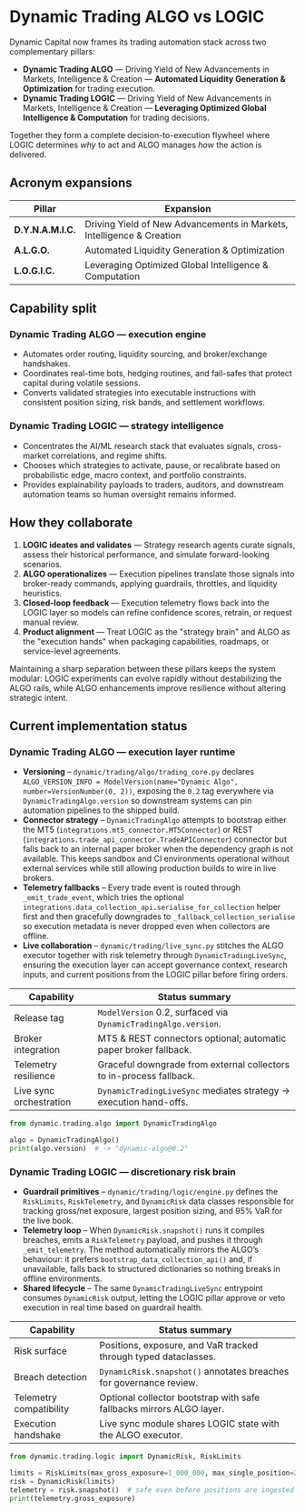 # Dynamic Trading ALGO vs LOGIC

Dynamic Capital now frames its trading automation stack across two complementary
pillars:

- **Dynamic Trading ALGO** — Driving Yield of New Advancements in Markets,
  Intelligence & Creation — **Automated Liquidity Generation & Optimization**
  for trading execution.
- **Dynamic Trading LOGIC** — Driving Yield of New Advancements in Markets,
  Intelligence & Creation — **Leveraging Optimized Global Intelligence &
  Computation** for trading decisions.

Together they form a complete decision-to-execution flywheel where LOGIC
determines _why_ to act and ALGO manages _how_ the action is delivered.

## Acronym expansions

| Pillar             | Expansion                                                             |
| ------------------ | --------------------------------------------------------------------- |
| **D.Y.N.A.M.I.C.** | Driving Yield of New Advancements in Markets, Intelligence & Creation |
| **A.L.G.O.**       | Automated Liquidity Generation & Optimization                         |
| **L.O.G.I.C.**     | Leveraging Optimized Global Intelligence & Computation                |

## Capability split

### Dynamic Trading ALGO — execution engine

- Automates order routing, liquidity sourcing, and broker/exchange handshakes.
- Coordinates real-time bots, hedging routines, and fail-safes that protect
  capital during volatile sessions.
- Converts validated strategies into executable instructions with consistent
  position sizing, risk bands, and settlement workflows.

### Dynamic Trading LOGIC — strategy intelligence

- Concentrates the AI/ML research stack that evaluates signals, cross-market
  correlations, and regime shifts.
- Chooses which strategies to activate, pause, or recalibrate based on
  probabilistic edge, macro context, and portfolio constraints.
- Provides explainability payloads to traders, auditors, and downstream
  automation teams so human oversight remains informed.

## How they collaborate

1. **LOGIC ideates and validates** — Strategy research agents curate signals,
   assess their historical performance, and simulate forward-looking scenarios.
2. **ALGO operationalizes** — Execution pipelines translate those signals into
   broker-ready commands, applying guardrails, throttles, and liquidity
   heuristics.
3. **Closed-loop feedback** — Execution telemetry flows back into the LOGIC
   layer so models can refine confidence scores, retrain, or request manual
   review.
4. **Product alignment** — Treat LOGIC as the "strategy brain" and ALGO as the
   "execution hands" when packaging capabilities, roadmaps, or service-level
   agreements.

Maintaining a sharp separation between these pillars keeps the system modular:
LOGIC experiments can evolve rapidly without destabilizing the ALGO rails, while
ALGO enhancements improve resilience without altering strategic intent.

## Current implementation status

### Dynamic Trading ALGO — execution layer runtime

- **Versioning** – `dynamic/trading/algo/trading_core.py` declares
  `ALGO_VERSION_INFO = ModelVersion(name="Dynamic Algo", number=VersionNumber(0,
  2))`,
  exposing the `0.2` tag everywhere via `DynamicTradingAlgo.version` so
  downstream systems can pin automation pipelines to the shipped build.
- **Connector strategy** – `DynamicTradingAlgo` attempts to bootstrap either the
  MT5 (`integrations.mt5_connector.MT5Connector`) or REST
  (`integrations.trade_api_connector.TradeAPIConnector`) connector but falls
  back to an internal paper broker when the dependency graph is not available.
  This keeps sandbox and CI environments operational without external services
  while still allowing production builds to wire in live brokers.
- **Telemetry fallbacks** – Every trade event is routed through
  `_emit_trade_event`, which tries the optional
  `integrations.data_collection_api.serialise_for_collection` helper first and
  then gracefully downgrades to `_fallback_collection_serialise` so execution
  metadata is never dropped even when collectors are offline.
- **Live collaboration** – `dynamic/trading/live_sync.py` stitches the ALGO
  executor together with risk telemetry through `DynamicTradingLiveSync`,
  ensuring the execution layer can accept governance context, research inputs,
  and current positions from the LOGIC pillar before firing orders.

| Capability              | Status summary                                                      |
| ----------------------- | ------------------------------------------------------------------- |
| Release tag             | `ModelVersion` 0.2, surfaced via `DynamicTradingAlgo.version`.      |
| Broker integration      | MT5 & REST connectors optional; automatic paper broker fallback.    |
| Telemetry resilience    | Graceful downgrade from external collectors to in-process fallback. |
| Live sync orchestration | `DynamicTradingLiveSync` mediates strategy → execution hand-offs.   |

```python
from dynamic.trading.algo import DynamicTradingAlgo

algo = DynamicTradingAlgo()
print(algo.version)  # -> "dynamic-algo@0.2"
```

### Dynamic Trading LOGIC — discretionary risk brain

- **Guardrail primitives** – `dynamic/trading/logic/engine.py` defines the
  `RiskLimits`, `RiskTelemetry`, and `DynamicRisk` data classes responsible for
  tracking gross/net exposure, largest position sizing, and 95% VaR for the live
  book.
- **Telemetry loop** – When `DynamicRisk.snapshot()` runs it compiles breaches,
  emits a `RiskTelemetry` payload, and pushes it through `_emit_telemetry`. The
  method automatically mirrors the ALGO’s behaviour: it prefers
  `bootstrap_data_collection_api()` and, if unavailable, falls back to
  structured dictionaries so nothing breaks in offline environments.
- **Shared lifecycle** – The same `DynamicTradingLiveSync` entrypoint consumes
  `DynamicRisk` output, letting the LOGIC pillar approve or veto execution in
  real time based on guardrail health.

| Capability              | Status summary                                                       |
| ----------------------- | -------------------------------------------------------------------- |
| Risk surface            | Positions, exposure, and VaR tracked through typed dataclasses.      |
| Breach detection        | `DynamicRisk.snapshot()` annotates breaches for governance review.   |
| Telemetry compatibility | Optional collector bootstrap with safe fallbacks mirrors ALGO layer. |
| Execution handshake     | Live sync module shares LOGIC state with the ALGO executor.          |

```python
from dynamic.trading.logic import DynamicRisk, RiskLimits

limits = RiskLimits(max_gross_exposure=1_000_000, max_single_position=250_000, max_var=50_000)
risk = DynamicRisk(limits)
telemetry = risk.snapshot()  # safe even before positions are ingested
print(telemetry.gross_exposure)
```
